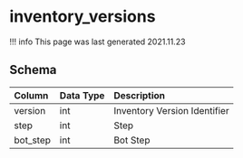 # inventory_versions

!!! info
	This page was last generated 2021.11.23

## Schema

| Column | Data Type | Description |
| :--- | :--- | :--- |
| version | int | Inventory Version Identifier |
| step | int | Step |
| bot_step | int | Bot Step |

